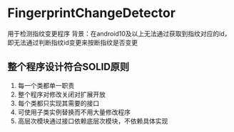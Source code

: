 # FingerprintChangeDetector
用于检测指纹变更程序
背景：在android10及以上无法通过获取到指纹对应的id，即无法通过判断指纹id变更来按断指纹是否变更

## 整个程序设计符合SOLID原则
1. 每一个类都单一职责
2. 整个程序对修改关闭对扩展开放
3. 每个类都只实现其需要的接口
4. 可使用子类实例替换而不用大量修改程序
5. 高层次模块通过接口依赖底层次模块，不依赖具体实现
